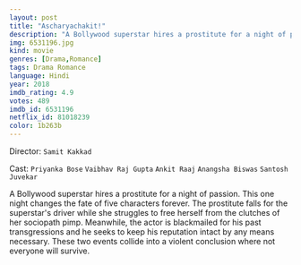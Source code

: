 ```yaml
---
layout: post
title: "Ascharyachakit!"
description: "A Bollywood superstar hires a prostitute for a night of passion. This one night changes the fate of five characters forever. The prostitute falls for the superstar's driver while she struggles to free herself from the clutches of her sociopath pimp. Meanwhile, the actor is blackmailed for his past transgressions and he seeks to keep his reputation intact by any means necessary. These two events collide into a violent conclusion where not everyone will survive..."
img: 6531196.jpg
kind: movie
genres: [Drama,Romance]
tags: Drama Romance 
language: Hindi
year: 2018
imdb_rating: 4.9
votes: 489
imdb_id: 6531196
netflix_id: 81018239
color: 1b263b
---
```

Director: `Samit Kakkad`  

Cast: `Priyanka Bose` `Vaibhav Raj Gupta` `Ankit Raaj` `Anangsha Biswas` `Santosh Juvekar` 

A Bollywood superstar hires a prostitute for a night of passion. This one night changes the fate of five characters forever. The prostitute falls for the superstar's driver while she struggles to free herself from the clutches of her sociopath pimp. Meanwhile, the actor is blackmailed for his past transgressions and he seeks to keep his reputation intact by any means necessary. These two events collide into a violent conclusion where not everyone will survive.